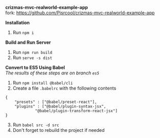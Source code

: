**crizmas-mvc-realworld-example-app**\
fork: https://github.com/Pjsrcool/crizmas-mvc-realworld-example-app

**Installation**
1. Run `npm i`

**Build and Run Server**
1. Run `npm run build`
2. Run `serve -s dist`

**Convert to ES5 Using Babel**\
*The results of these steps are on branch `es5`*
1. Run `npm install @babel/cli`
2. Create a file `.babelrc` with the following contents
```
{
	"presets" : ["@babel/preset-react"],
	"plugins" : ["@babel/plugin-syntax-jsx",
		     "@babel/plugin-transform-react-jsx"]
}
```
3. Run `babel src -d src`
4. Don't forget to rebuild the project if needed